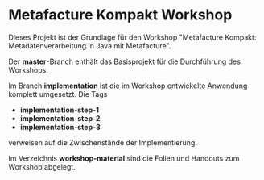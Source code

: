 # Metafacture Kompakt Workshop

Dieses Projekt ist der Grundlage für den Workshop "Metafacture 
Kompakt: Metadatenverarbeitung in Java mit Metafacture".

Der **master**-Branch enthält das Basisprojekt für die Durchführung
des Workshops. 

Im Branch **implementation** ist die im Workshop entwickelte
Anwendung komplett umgesetzt. Die Tags

 * **implementation-step-1**
 * **implementation-step-2**
 * **implementation-step-3**

verweisen auf die Zwischenstände der Implementierung.

Im Verzeichnis **workshop-material** sind die Folien und Handouts zum
Workshop abgelegt.

